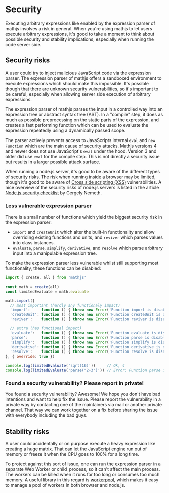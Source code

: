 # Security

Executing arbitrary expressions like enabled by the expression parser of
mathjs involves a risk in general. When you're using mathjs to let users
execute arbitrary expressions, it's good to take a moment to think about
possible security and stability implications, especially when running
the code server side.

## Security risks

A user could try to inject malicious JavaScript code via the expression
parser. The expression parser of mathjs offers a sandboxed environment
to execute expressions which should make this impossible. It's possible
though that there are unknown security vulnerabilities, so it's important
to be careful, especially when allowing server side execution of
arbitrary expressions.

The expression parser of mathjs parses the input in a controlled
way into an expression tree or abstract syntax tree (AST).
In a "compile" step, it does as much as possible preprocessing on the
static parts of the expression, and creates a fast performing function
which can be used to evaluate the expression repeatedly using a
dynamically passed scope.

The parser actively prevents access to JavaScripts internal `eval` and
`new Function` which are the main cause of security attacks. Mathjs
versions 4 and newer does not use JavaScript's `eval` under the hood.
Version 3 and older did use `eval` for the compile step. This is not
directly a security issue but results in a larger possible attack surface.

When running a node.js server, it's good to be aware of the different
types of security risks. The risk when running inside a browser may be
limited, though it's good to be aware of [Cross side scripting (XSS)](https://www.wikiwand.com/en/Cross-site_scripting) vulnerabilities. A nice overview of
the security risks of node.js servers is listed in the article [Node.js security checklist](https://blog.risingstack.com/node-js-security-checklist/) by Gergely Nemeth.

### Less vulnerable expression parser

There is a small number of functions which yield the biggest security
risk in the expression parser:

- `import` and `createUnit` which alter the built-in functionality and
  allow overriding existing functions and units, and `reviver` which parses 
  values into class instances.
- `evaluate`, `parse`, `simplify`, `derivative`, and `resolve` which parse 
  arbitrary input into a manipulable expression tree.

To make the expression parser less vulnerable whilst still supporting
most functionality, these functions can be disabled:

```js
import { create, all } from 'mathjs'

const math = create(all)
const limitedEvaluate = math.evaluate

math.import({
  // most important (hardly any functionaly impact)
  'import':     function () { throw new Error('Function import is disabled') },
  'createUnit': function () { throw new Error('Function createUnit is disabled') },
  'reviver':    function () { throw new Error('Function reviver is disabled') },

  // extra (has functional impact)
  'evaluate':   function () { throw new Error('Function evaluate is disabled') },
  'parse':      function () { throw new Error('Function parse is disabled') },
  'simplify':   function () { throw new Error('Function simplify is disabled') },
  'derivative': function () { throw new Error('Function derivative is disabled') },
  'resolve':    function () { throw new Error('Function resolve is disabled') },
}, { override: true })

console.log(limitedEvaluate('sqrt(16)'))     // Ok, 4
console.log(limitedEvaluate('parse("2+3")')) // Error: Function parse is disabled
```


### Found a security vulnerability? Please report in private!

You found a security vulnerability? Awesome! We hope you don't have bad
intentions and want to help fix the issue. Please report the
vulnerability in a private way by contacting one of the maintainers
via mail or another private channel. That way we can work together
on a fix before sharing the issue with everybody including the bad guys.

## Stability risks

A user could accidentally or on purpose execute a
heavy expression like creating a huge matrix. That can let the
JavaScript engine run out of memory or freeze it when the CPU goes
to 100% for a long time.

To protect against this sort of issue, one can run the expression parser
in a separate Web Worker or child_process, so it can't affect the
main process. The workers can be killed when it runs for too
long or consumes too much memory. A useful library in this regard
is [workerpool](https://github.com/josdejong/workerpool), which makes
it easy to manage a pool of workers in both browser and node.js.
